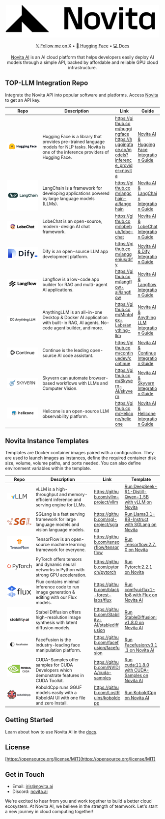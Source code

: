 <div align="center">
<img width="500px" src="static/logo.png" alt="Novita CollabHub" />

[𝕏 Follow me on X](https://x.com/novita_labs?utm_source=github_collabhub&utm_medium=readme&utm_campaign=collab) • [🤗 Hugging Face](https://huggingface.co/novita?utm_source=github_collabhub&utm_medium=readme&utm_campaign=collab) • [💻 Docs](https://novita.ai/docs/guides/introduction?utm_source=github_collabhub&utm_medium=readme&utm_campaign=collab)

[Novita AI](https://novita.ai?utm_source=github_collabhub&utm_medium=readme&utm_campaign=collab) is an AI cloud platform that helps developers easily deploy AI models through a simple API, backed by affordable and reliable GPU cloud infrastructure.
</div>


## **TOP-LLM Integration Repo**

Integrate the Novita API into popular software and platforms. Access [Novita](https://novita.ai/settings/key-management?utm_source=github_collabhub&utm_medium=readme&utm_campaign=collab) to get an API key.

<table>
  <colgroup>
    <col width="170" />
    <col width="350" />
    <col width="100" />
    <col width="100" />
  </colgroup>
  <thead>
    <tr>
      <th><strong>Repo</strong></th>
      <th><strong>Description</strong></th>
      <th><strong>Link</strong></th>
      <th><strong>Guide</strong></th>
    </tr>
  </thead>
  <tbody>
    <tr>
      <td><img src="static/hf.png" /></td>
      <td>Hugging Face is a library that provides pre-trained language models for NLP tasks. Novita is one of the inference providers of Hugging Face.</td>
      <td style="word-break: break-word; overflow-wrap: break-word;"><a href="https://github.com/huggingface" style="display: inline-block; word-break: break-word;">https://github.com/huggingface</a><br/><a href="https://huggingface.co/models?inference_provider=novita" style="display: inline-block; word-break: break-word;">https://huggingface.co/models?inference_provider=novita</a></td>
      <td style="word-break: break-word; overflow-wrap: break-word;"><a href="https://novita.ai/docs/guides/huggingface/?utm_source=github_collabhub&utm_medium=readme&utm_campaign=collab" style="display: inline-block; word-break: break-word;">Novita AI & Hugging Face Integration Guide</a></td>
    </tr>
    <tr>
      <td><img src="static/langchain.png" /></td>
      <td>LangChain is a framework for developing applications powered by large language models (LLMs).</td>
      <td style="word-break: break-word; overflow-wrap: break-word;"><a href="https://github.com/langchain-ai/langchain" style="display: inline-block; word-break: break-word;">https://github.com/langchain-ai/langchain</a></td>
      <td style="word-break: break-word; overflow-wrap: break-word;"><a href="https://novita.ai/docs/guides/langchain/?utm_source=github_collabhub&utm_medium=readme&utm_campaign=collab" style="display: inline-block; word-break: break-word;">Novita AI & LangChain Integration Guide</a></td>
    </tr>
    <tr>
      <td><img src="static/lobechat.png" /></td>
      <td>LobeChat is an open-source, modern-design AI chat framework.</td>
      <td style="word-break: break-word; overflow-wrap: break-word;"><a href="https://github.com/lobehub/lobe-chat" style="display: inline-block; word-break: break-word;">https://github.com/lobehub/lobe-chat</a></td>
      <td style="word-break: break-word; overflow-wrap: break-word;"><a href="https://novita.ai/docs/guides/lobechat/?utm_source=github_collabhub&utm_medium=readme&utm_campaign=collab" style="display: inline-block; word-break: break-word;">Novita AI & LobeChat Integration Guide</a></td>
    </tr>
    <tr>
      <td><img src="static/dify.png" /></td>
      <td>Dify is an open-source LLM app development platform.</td>
      <td style="word-break: break-word; overflow-wrap: break-word;"><a href="https://github.com/langgenius/dify" style="display: inline-block; word-break: break-word;">https://github.com/langgenius/dify</a></td>
      <td style="word-break: break-word; overflow-wrap: break-word;"><a href="https://novita.ai/docs/guides/dify/?utm_source=github_collabhub&utm_medium=readme&utm_campaign=collab" style="display: inline-block; word-break: break-word;">Novita AI & Dify Integration Guide</a></td>
    </tr>
    <tr>
      <td><img src="static/langflow.png" /></td>
      <td>Langflow is a low-code app builder for RAG and multi-agent AI applications.</td>
      <td style="word-break: break-word; overflow-wrap: break-word;"><a href="https://github.com/langflow-ai/langflow" style="display: inline-block; word-break: break-word;">https://github.com/langflow-ai/langflow</a></td>
      <td style="word-break: break-word; overflow-wrap: break-word;"><a href="https://novita.ai/docs/guides/langflow/?utm_source=github_collabhub&utm_medium=readme&utm_campaign=collab" style="display: inline-block; word-break: break-word;">Novita AI & Langflow Integration Guide</a></td>
    </tr>
    <tr>
      <td><img src="static/anythingllm.png" /></td>
      <td>AnythingLLM is an all-in-one Desktop & Docker AI application with built-in RAG, AI agents, No-code agent builder, and more.</td>
      <td style="word-break: break-word; overflow-wrap: break-word;"><a href="https://github.com/Mintplex-Labs/anything-llm" style="display: inline-block; word-break: break-word;">https://github.com/Mintplex-Labs/anything-llm</a></td>
      <td style="word-break: break-word; overflow-wrap: break-word;"><a href="https://novita.ai/docs/guides/anythingllm/?utm_source=github_collabhub&utm_medium=readme&utm_campaign=collab" style="display: inline-block; word-break: break-word;">Novita AI & AnythingLLM Integration Guide</a></td>
    </tr>
    <tr>
      <td><img src="static/continue.png" /></td>
      <td>Continue is the leading open-source AI code assistant.</td>
      <td style="word-break: break-word; overflow-wrap: break-word;"><a href="https://github.com/continuedev/continue" style="display: inline-block; word-break: break-word;">https://github.com/continuedev/continue</a></td>
      <td style="word-break: break-word; overflow-wrap: break-word;"><a href="https://novita.ai/docs/guides/continue/?utm_source=github_collabhub&utm_medium=readme&utm_campaign=collab" style="display: inline-block; word-break: break-word;">Novita AI & Continue Integration Guide</a></td>
    </tr>
    <tr>
      <td><img src="static/skyvern.png" /></td>
      <td>Skyvern can automate browser-based workflows with LLMs and Computer Vision.</td>
      <td style="word-break: break-word; overflow-wrap: break-word;"><a href="https://github.com/Skyvern-AI/skyvern" style="display: inline-block; word-break: break-word;">https://github.com/Skyvern-AI/skyvern</a></td>
      <td style="word-break: break-word; overflow-wrap: break-word;"><a href="https://novita.ai/docs/guides/skyvern/?utm_source=github_collabhub&utm_medium=readme&utm_campaign=collab" style="display: inline-block; word-break: break-word;">Novita AI & Skyvern Integration Guide</a></td>
    </tr>
    <tr>
      <td><img src="static/helicone.png" /></td>
      <td>Helicone is an open-source LLM observability platform.</td>
      <td style="word-break: break-word; overflow-wrap: break-word;"><a href="https://github.com/Helicone/helicone" style="display: inline-block; word-break: break-word;">https://github.com/Helicone/helicone</a></td>
      <td style="word-break: break-word; overflow-wrap: break-word;"><a href="https://novita.ai/docs/guides/helicone/?utm_source=github_collabhub&utm_medium=readme&utm_campaign=collab" style="display: inline-block; word-break: break-word;">Novita AI & Helicone Integration Guide</a></td>
    </tr>
  </tbody>
</table>

## **Novita Instance Templates**

Templates are Docker container images paired with a configuration. They are used to launch images as instances, define the required container disk size, volume, volume paths, and ports needed. You can also define environment variables within the template.

<table>
  <colgroup>
    <col width="170" />
    <col width="350" />
    <col width="200" />
    <col width="200" />
  </colgroup>
  <thead>
    <tr>
      <th><strong>Repo</strong></th>
      <th><strong>Description</strong></th>
      <th><strong>Link</strong></th>
      <th><strong>Template</strong></th>
    </tr>
  </thead>
  <tbody>
    <tr>
      <td><img src="static/vllm.png" /></td>
      <td>vLLM is a high-throughput and memory-efficient inference and serving engine for LLMs.</td>
      <td style="word-break: break-word; overflow-wrap: break-word;"><a href="https://github.com/vllm-project/vllm">https://github.com/vllm-project/vllm</a></td>
      <td style="word-break: break-word; overflow-wrap: break-word;"><a href="https://novita.ai/gpus-console/explore?templateId=304?utm_source=github_collabhub&utm_medium=readme&utm_campaign=collab">Run DeepSeek-R1-Distill-Qwen-1.5B with vLLM on Novita</a></td>
    </tr>
    <tr>
      <td><img src="static/sglang.png" /></td>
      <td>SGLang is a fast serving framework for large language models and vision language models.</td>
      <td style="word-break: break-word; overflow-wrap: break-word;"><a href="https://github.com/sgl-project/sglang">https://github.com/sgl-project/sglang</a></td>
      <td style="word-break: break-word; overflow-wrap: break-word;"><a href="https://novita.ai/gpus-console/explore?templateId=310?utm_source=github_collabhub&utm_medium=readme&utm_campaign=collab">Run Llama3.1-8B-Instruct with SGLang on Novita</a></td>
    </tr>
    <tr>
      <td><img src="static/tensorflow.png" /></td>
      <td>TensorFlow is an open-source machine learning framework for everyone.</td>
      <td style="word-break: break-word; overflow-wrap: break-word;"><a href="https://github.com/tensorflow/tensorflow">https://github.com/tensorflow/tensorflow</a></td>
      <td style="word-break: break-word; overflow-wrap: break-word;"><a href="https://novita.ai/gpus-console/explore?templateId=269?utm_source=github_collabhub&utm_medium=readme&utm_campaign=collab">Run Tensorflow:2.7.0 on Novita</a></td>
    </tr>
    <tr>
      <td><img src="static/pytorch.png" /></td>
      <td>PyTorch offers tensors and dynamic neural networks in Python with strong GPU acceleration.</td>
      <td style="word-break: break-word; overflow-wrap: break-word;"><a href="https://github.com/pytorch/pytorch">https://github.com/pytorch/pytorch</a></td>
      <td style="word-break: break-word; overflow-wrap: break-word;"><a href="https://novita.ai/gpus-console/explore?templateId=268?utm_source=github_collabhub&utm_medium=readme&utm_campaign=collab">Run Pytorch:2.2.1 on Novita</a></td>
    </tr>
    <tr>
      <td><img src="static/flux.png" /></td>
      <td>Flux contains minimal inference code to run image generation & editing with our Flux models.</td>
      <td style="word-break: break-word; overflow-wrap: break-word;"><a href="https://github.com/black-forest-labs/flux">https://github.com/black-forest-labs/flux</a></td>
      <td style="word-break: break-word; overflow-wrap: break-word;"><a href="https://novita.ai/gpus-console/explore?templateId=301?utm_source=github_collabhub&utm_medium=readme&utm_campaign=collab">Run comfyui:flux1-fp8 with Flux on Novita AI</a></td>
    </tr>
    <tr>
      <td><img src="static/stable-diffusion.png" /></td>
      <td>Stabel Diffusion offers high-resolution image synthesis with latent diffusion models.</td>
      <td style="word-break: break-word; overflow-wrap: break-word;"><a href="https://github.com/Stability-AI/stablediffusion">https://github.com/Stability-AI/stablediffusion</a></td>
      <td style="word-break: break-word; overflow-wrap: break-word;"><a href="https://novita.ai/gpus-console/explore?templateId=298?utm_source=github_collabhub&utm_medium=readme&utm_campaign=collab">Run StableDiffusion:v1.8.0 on Novita AI</a></td>
    </tr>
    <tr>
      <td><img src="static/face-fusion.png" /></td>
      <td>FaceFusion is the industry-leading face manipulation platform.</td>
      <td style="word-break: break-word; overflow-wrap: break-word;"><a href="https://github.com/facefusion/facefusion">https://github.com/facefusion/facefusion</a></td>
      <td style="word-break: break-word; overflow-wrap: break-word;"><a href="https://novita.ai/gpus-console/explore?templateId=299?utm_source=github_collabhub&utm_medium=readme&utm_campaign=collab">Run Facefusion:v3.1.1  on Novita AI</a></td>
    </tr>
    <tr>
      <td><img src="static/cuda-samples.png" /></td>
      <td>CUDA-Samples offer samples for CUDA Developers which demonstrate features in CUDA Toolkit.</td>
      <td style="word-break: break-word; overflow-wrap: break-word;"><a href="https://github.com/NVIDIA/cuda-samples">https://github.com/NVIDIA/cuda-samples</a></td>
      <td style="word-break: break-word; overflow-wrap: break-word;"><a href="https://novita.ai/gpus-console/explore?templateId=270?utm_source=github_collabhub&utm_medium=readme&utm_campaign=collab">Run cuda:11.8.0 with CUDA-Samples on Novita AI</a></td>
    </tr>
    <tr>
      <td><img src="static/kobold-cpp.png" /></td>
      <td>KoboldCpp runs GGUF models easily with a KoboldAI UI with one file and zero Install.</td>
      <td style="word-break: break-word; overflow-wrap: break-word;"><a href="https://github.com/LostRuins/koboldcpp">https://github.com/LostRuins/koboldcpp</a></td>
      <td style="word-break: break-word; overflow-wrap: break-word;"><a href="https://novita.ai/gpus-console/explore?templateId=300&productId=4/?utm_source=github_collabhub&utm_medium=readme&utm_campaign=collab">Run KoboldCpp on Novita AI</a></td>
    </tr>
  </tbody>
</table>

## **Getting Started**

Learn about how to use Novita AI in the [docs](https://novita.ai/docs/guides/introduction/?utm_source=github_collabhub&utm_medium=readme&utm_campaign=collab).

## **License**

[https://opensource.org/license/MIT](https://opensource.org/license/MIT)

## **Get in Touch**

- Email:  [iris@novita.ai](mailto:iris@novita.ai)
- Discord: [novita.ai](https://discord.com/invite/a3vd9r3uET)

We're excited to hear from you and work together to build a better cloud ecosystem. At Novita AI, we believe in the strength of teamwork. Let's start a new journey in cloud computing together!